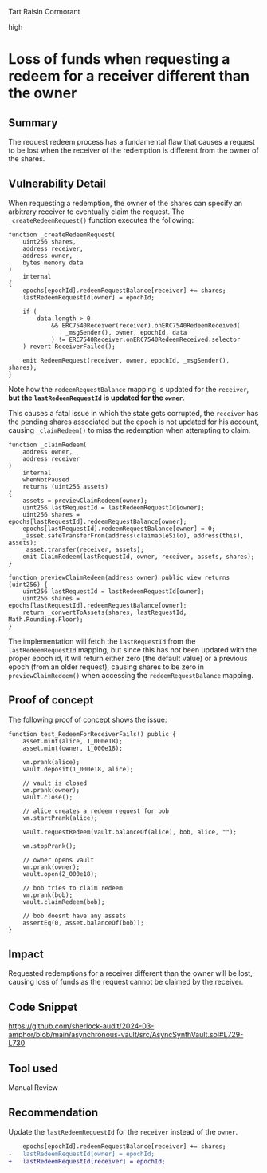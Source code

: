 Tart Raisin Cormorant

high

# Loss of funds when requesting a redeem for a receiver different than the owner

## Summary

The request redeem process has a fundamental flaw that causes a request to be lost when the receiver of the redemption is different from the owner of the shares.

## Vulnerability Detail

When requesting a redemption, the owner of the shares can specify an arbitrary receiver to eventually claim the request. The `_createRedeemRequest()` function executes the following:

```solidity
function _createRedeemRequest(
    uint256 shares,
    address receiver,
    address owner,
    bytes memory data
)
    internal
{
    epochs[epochId].redeemRequestBalance[receiver] += shares;
    lastRedeemRequestId[owner] = epochId;

    if (
        data.length > 0
            && ERC7540Receiver(receiver).onERC7540RedeemReceived(
                _msgSender(), owner, epochId, data
            ) != ERC7540Receiver.onERC7540RedeemReceived.selector
    ) revert ReceiverFailed();

    emit RedeemRequest(receiver, owner, epochId, _msgSender(), shares);
}
```

Note how the `redeemRequestBalance` mapping is updated for the `receiver`, **but the `lastRedeemRequestId` is updated for the `owner`**.

This causes a fatal issue in which the state gets corrupted, the `receiver` has the pending shares associated but the epoch is not updated for his account, causing `_claimRedeem()` to miss the redemption when attempting to claim.

```solidity
function _claimRedeem(
    address owner,
    address receiver
)
    internal
    whenNotPaused
    returns (uint256 assets)
{
    assets = previewClaimRedeem(owner);
    uint256 lastRequestId = lastRedeemRequestId[owner];
    uint256 shares = epochs[lastRequestId].redeemRequestBalance[owner];
    epochs[lastRequestId].redeemRequestBalance[owner] = 0;
    _asset.safeTransferFrom(address(claimableSilo), address(this), assets);
    _asset.transfer(receiver, assets);
    emit ClaimRedeem(lastRequestId, owner, receiver, assets, shares);
}

function previewClaimRedeem(address owner) public view returns (uint256) {
    uint256 lastRequestId = lastRedeemRequestId[owner];
    uint256 shares = epochs[lastRequestId].redeemRequestBalance[owner];
    return _convertToAssets(shares, lastRequestId, Math.Rounding.Floor);
}
```

The implementation will fetch the `lastRequestId` from the `lastRedeemRequestId` mapping, but since this has not been updated with the proper epoch id, it will return either zero (the default value) or a previous epoch (from an older request), causing shares to be zero in `previewClaimRedeem()` when accessing the `redeemRequestBalance` mapping.

## Proof of concept

The following proof of concept shows the issue:

```solidity
function test_RedeemForReceiverFails() public {
    asset.mint(alice, 1_000e18);
    asset.mint(owner, 1_000e18);

    vm.prank(alice);
    vault.deposit(1_000e18, alice);

    // vault is closed
    vm.prank(owner);
    vault.close();

    // alice creates a redeem request for bob
    vm.startPrank(alice);

    vault.requestRedeem(vault.balanceOf(alice), bob, alice, "");

    vm.stopPrank();

    // owner opens vault
    vm.prank(owner);
    vault.open(2_000e18);

    // bob tries to claim redeem
    vm.prank(bob);
    vault.claimRedeem(bob);

    // bob doesnt have any assets
    assertEq(0, asset.balanceOf(bob));
}
```

## Impact

Requested redemptions for a receiver different than the owner will be lost, causing loss of funds as the request cannot be claimed by the receiver.

## Code Snippet

https://github.com/sherlock-audit/2024-03-amphor/blob/main/asynchronous-vault/src/AsyncSynthVault.sol#L729-L730

## Tool used

Manual Review

## Recommendation

Update the `lastRedeemRequestId` for the `receiver` instead of the `owner`.

```diff
    epochs[epochId].redeemRequestBalance[receiver] += shares;
-   lastRedeemRequestId[owner] = epochId;
+   lastRedeemRequestId[receiver] = epochId;
```
